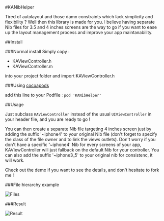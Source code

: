 #KANibHelper

Tired of autolayout and those damn constraints which lack simplicity and flexibility ? Well then this library is made for you. I believe having separate Nib files for 3.5 and 4 inches screens are the way to go if you want to ease up the layout management process and improve your app maintanability.

##Install

###Normal install
Simply copy :
 * KAViewController.h
 * KAViewController.m

into your project folder and import KAViewController.h

###Using [cocoapods](http://cocoapods.org)

add this line to your Podfile :
`pod 'KANibHelper'`

##Usage

Just subclass `KAViewController` instead of the usual `UIViewController` in your header file, and you are ready to go !

You can then create a separate Nib file targeting 4 inches screen just by adding the suffix '~iphone4' to your original Nib file (don't forget to specify the class of the file owner and to link the views outlets).
Don't worry if you don't have a specific '~iphone4' Nib for every screens of your app, KAViewController will just fallback on the default Nib for your controller.
You can also add the suffix '~iphone3_5' to your original nib for consistenc, it will work.

Check out the demo if you want to see the details, and don't hesitate to fork me !

###File hierarchy example

![Files](http://i.imgur.com/siMS57M.png)

###Result

![Result](http://i.imgur.com/imUMj0e.jpg)

